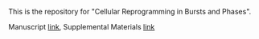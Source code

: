 This is the repository for "Cellular Reprogramming in Bursts and Phases".

Manuscript [link](), Supplemental Materials [link]()
